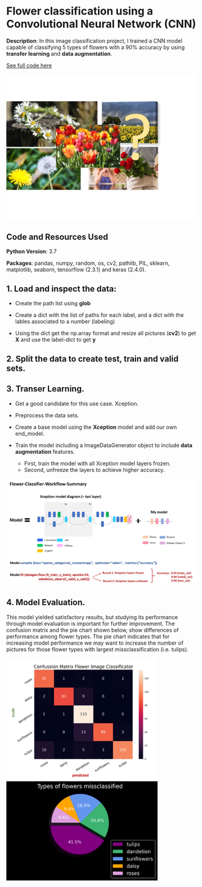 # Flower classification using a Convolutional Neural Network (CNN)

**Description**: In this image classification project, I trained a CNN model capable of classifying 5 types of flowers with a 90% accuracy by using **transfer learning** and **data augmentation**.

[See full code here](https://nbviewer.jupyter.org/github/EnriqueSPR/flower_image_classifier/blob/main/my_flower_classifier.ipynb)

<img src="figures/flower_front.png" width="500"/> 

## Code and Resources Used

**Python Version**: 3.7

**Packages**: pandas, numpy, random, os, cv2, pathlib, PIL, sklearn, matplotlib, seaborn, tensorflow (2.3.1) and keras (2.4.0).

## 1. Load  and inspect the data:

   * Create the path list using **glob**
    
   * Create a dict with the list of paths for each label, and a dict with the lables associated to a number (labeling)
    
   * Using the dict get the np.array format and resize all pictures (**cv2**) to get **X** and use the label-dict to get **y**
   
## 2. **Split** the data to create test, train and valid sets.

## 3. **Transer Learning**. 

 * Get a good candidate for this use case. Xception.
 * Preprocess the data sets.
 * Create a base model using the **Xception** model and add our own end_model.
 * Train the model including a ImageDataGenerator object to include **data augmentation** features.
    
     * First, train the model with all Xception model layers frozen.
     * Second, unfreeze the layers to achieve higher accuracy.
     
 <img src="figures/summary_flower_classifier_workflow.png" width="800"/> 
 
 ## 4. Model Evaluation.
 
 This model yielded satisfactory results, but studying its performance through model evaluation is important for further improvement.
 The confusion matrix and the pie chart shown below, show differences of performance among flower types.
 The pie chart indicates that for increasing model performance we may want to increase the number of pictures for those flower types with largest missclassification (i.e. tulips).
 
  <img src="figures/corr_mat_NN_flowers.png" width="400"/>   <img src="figures/pie_chart_flowers.png" width="400"/> 
 
 
